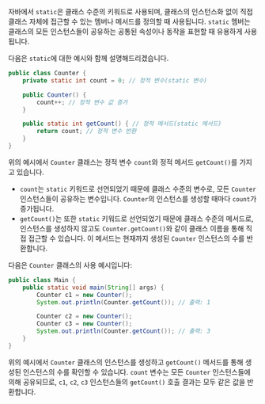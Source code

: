 자바에서 `static`은 클래스 수준의 키워드로 사용되며, 클래스의 인스턴스화 없이 직접 클래스 자체에 접근할 수 있는 멤버나 메서드를 정의할 때 사용됩니다. `static` 멤버는 클래스의 모든 인스턴스들이 공유하는 공통된 속성이나 동작을 표현할 때 유용하게 사용됩니다.

다음은 `static`에 대한 예시와 함께 설명해드리겠습니다.

```java
public class Counter {
    private static int count = 0; // 정적 변수(static 변수)

    public Counter() {
        count++; // 정적 변수 값 증가
    }

    public static int getCount() { // 정적 메서드(static 메서드)
        return count; // 정적 변수 반환
    }
}
```

위의 예시에서 `Counter` 클래스는 정적 변수 `count`와 정적 메서드 `getCount()`를 가지고 있습니다.

- `count`는 `static` 키워드로 선언되었기 때문에 클래스 수준의 변수로, 모든 `Counter` 인스턴스들이 공유하는 변수입니다. `Counter`의 인스턴스를 생성할 때마다 `count`가 증가됩니다.
- `getCount()`는 또한 `static` 키워드로 선언되었기 때문에 클래스 수준의 메서드로, 인스턴스를 생성하지 않고도 `Counter.getCount()`와 같이 클래스 이름을 통해 직접 접근할 수 있습니다. 이 메서드는 현재까지 생성된 `Counter` 인스턴스의 수를 반환합니다.

다음은 `Counter` 클래스의 사용 예시입니다:

```java
public class Main {
    public static void main(String[] args) {
        Counter c1 = new Counter();
        System.out.println(Counter.getCount()); // 출력: 1

        Counter c2 = new Counter();
        Counter c3 = new Counter();
        System.out.println(Counter.getCount()); // 출력: 3
    }
}
```

위의 예시에서 `Counter` 클래스의 인스턴스를 생성하고 `getCount()` 메서드를 통해 생성된 인스턴스의 수를 확인할 수 있습니다. `count` 변수는 모든 `Counter` 인스턴스들에 의해 공유되므로, `c1`, `c2`, `c3` 인스턴스들의 `getCount()` 호출 결과는 모두 같은 값을 반환합니다.

